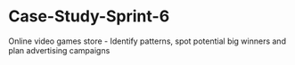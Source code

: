 # Case-Study-Sprint-6
Online video games store - Identify patterns, spot potential big winners and plan advertising campaigns
